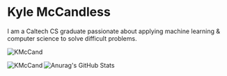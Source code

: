 # Kyle McCandless

I am a Caltech CS graduate passionate about applying machine learning & computer science to solve difficult problems.

<p align="left"> <img src="https://grateful-fit-man.ngrok-free.app/github-visits-count/" alt="KMcCand" /> </p>

<p><img align="left" src="https://github-readme-stats.vercel.app/api/top-langs?username=KMcCand&show_icons=true&locale=en&layout=compact" alt="KMcCand" /></p>

![Anurag's GitHub Stats](https://github-readme-stats.vercel.app/api?username=KMcCand\&hide=prs,issues&show_icons=true&rank_icon=github)
